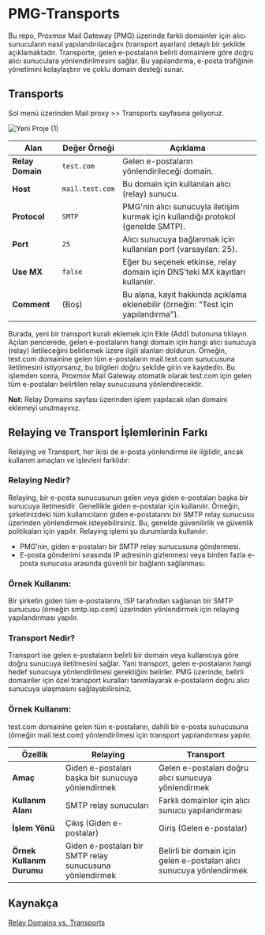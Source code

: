 # PMG-Transports

Bu repo, Proxmox Mail Gateway (PMG) üzerinde farklı domainler için alıcı sunucuların nasıl yapılandırılacağını (transport ayarları) detaylı bir şekilde açıklamaktadır. Transporte, gelen e-postaların belirli domainlere göre doğru alıcı sunuculara yönlendirilmesini sağlar. Bu yapılandırma, e-posta trafiğinin yönetimini kolaylaştırır ve çoklu domain desteği sunar.


## Transports

Sol menü üzerinden Mail proxy >> Transports sayfasına geliyoruz.

![Yeni Proje (1)](https://github.com/user-attachments/assets/498b1fe9-02f4-40d9-82a6-7be24d0ed56e)

 **Alan**         | **Değer Örneği**  | **Açıklama**                                                              |
|-------------------|-------------------|----------------------------------------------------------------------------|
| **Relay Domain**  | `test.com`        | Gelen e-postaların yönlendirileceği domain.                               |
| **Host**          | `mail.test.com`   | Bu domain için kullanılan alıcı (relay) sunucu.                          |
| **Protocol**      | `SMTP`            | PMG'nin alıcı sunucuyla iletişim kurmak için kullandığı protokol (genelde SMTP). |
| **Port**          | `25`              | Alıcı sunucuya bağlanmak için kullanılan port (varsayılan: 25).           |
| **Use MX**        | `false`           | Eğer bu seçenek etkinse, relay domain için DNS'teki MX kayıtları kullanılır. |
| **Comment**       | (Boş)             | Bu alana, kayıt hakkında açıklama eklenebilir (örneğin: "Test için yapılandırma"). |


Burada, yeni bir transport kuralı eklemek için Ekle (Add) butonuna tıklayın. Açılan pencerede, gelen e-postaların hangi domain için hangi alıcı sunucuya (relay) iletileceğini belirlemek üzere ilgili alanları doldurun. Örneğin, test.com domainine gelen tüm e-postaların mail.test.com sunucusuna iletilmesini istiyorsanız, bu bilgileri doğru şekilde girin ve kaydedin. Bu işlemden sonra, Proxmox Mail Gateway otomatik olarak test.com için gelen tüm e-postaları belirtilen relay sunucusuna yönlendirecektir.

 **Not:** Relay Domains sayfası üzerinden işlem yapılacak olan domaini eklemeyi unutmayınız.


 ## Relaying ve Transport İşlemlerinin Farkı

Relaying ve Transport, her ikisi de e-posta yönlendirme ile ilgilidir, ancak kullanım amaçları ve işlevleri farklıdır:

### Relaying Nedir?
Relaying, bir e-posta sunucusunun gelen veya giden e-postaları başka bir sunucuya iletmesidir. Genellikle giden e-postalar için kullanılır. Örneğin, şirketinizdeki tüm kullanıcıların giden e-postalarını bir SMTP relay sunucusu üzerinden yönlendirmek isteyebilirsiniz. Bu, genelde güvenilirlik ve güvenlik politikaları için yapılır.
Relaying işlemi şu durumlarda kullanılır:

- PMG’nin, giden e-postaları bir SMTP relay sunucusuna göndermesi.
- E-posta gönderimi sırasında IP adresinin gizlenmesi veya birden fazla e-posta sunucusu arasında güvenli bir bağlantı sağlanması.

### Örnek Kullanım:
Bir şirketin giden tüm e-postalarını, ISP tarafından sağlanan bir SMTP sunucusu (örneğin smtp.isp.com) üzerinden yönlendirmek için relaying yapılandırması yapılır.

### Transport Nedir?
Transport ise gelen e-postaların belirli bir domain veya kullanıcıya göre doğru sunucuya iletilmesini sağlar. Yani transport, gelen e-postaların hangi hedef sunucuya yönlendirilmesi gerektiğini belirler. PMG üzerinde, belirli domainler için özel transport kuralları tanımlayarak e-postaların doğru alıcı sunucuya ulaşmasını sağlayabilirsiniz.

### Örnek Kullanım:
test.com domainine gelen tüm e-postaların, dahili bir e-posta sunucusuna (örneğin mail.test.com) yönlendirilmesi için transport yapılandırması yapılır.


| **Özellik**              | **Relaying**                                      | **Transport**                                      |
|---------------------------|--------------------------------------------------|---------------------------------------------------|
| **Amaç**                  | Giden e-postaları başka bir sunucuya yönlendirmek | Gelen e-postaları doğru alıcı sunucuya yönlendirmek |
| **Kullanım Alanı**        | SMTP relay sunucuları                             | Farklı domainler için alıcı sunucu yapılandırması  |
| **İşlem Yönü**            | Çıkış (Giden e-postalar)                         | Giriş (Gelen e-postalar)                          |
| **Örnek Kullanım Durumu** | Giden e-postaları bir SMTP relay sunucusuna yönlendirmek | Belirli bir domain için gelen e-postaları alıcı sunucuya yönlendirmek |




## Kaynakça
[Relay Domains vs. Transports](https://forum.proxmox.com/threads/relay-domains-vs-transports.51925/)

